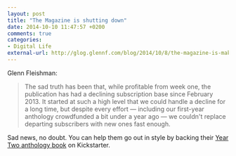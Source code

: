 ```yaml
---
layout: post
title: "The Magazine is shutting down"
date: 2014-10-10 11:47:57 +0200
comments: true
categories: 
- Digital Life
external-url: http://glog.glennf.com/blog/2014/10/8/the-magazine-is-making-a-book-again-and-shutting-down-what
---
```


Glenn Fleishman:

> The sad truth has been that, while profitable from week one, the publication has had a declining subscription base since February 2013. It started at such a high level that we could handle a decline for a long time, but despite every effort — including our first-year anthology crowdfunded a bit under a year ago — we couldn't replace departing subscribers with new ones fast enough.

Sad news, no doubt. You can help them go out in style by backing their [Year Two anthology book](https://www.kickstarter.com/projects/glennf/the-magazines-year-two-book-an-anthology-of-curios) on Kickstarter.